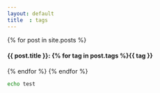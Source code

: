 ```yaml
---
layout: default
title  : tags
---
```


{% for post in site.posts %}
#### {{ post.title }}: {% for tag in post.tags %}{{ tag }}
{% endfor %}
{% endfor %}

~~~bash
echo test
~~~

